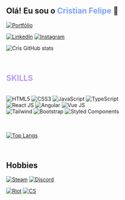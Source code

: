 ## Olá! Eu sou o <span style="color:#7aa2f7">Cristian Felipe</span> 👋

[![Portfólio](https://img.shields.io/website-up-down-green-red/http/monip.org.svg)](https://cristian-felipe.vercel.app/)

[![LinkedIn](https://img.shields.io/badge/LinkedIn-0077B5?style=for-the-badge&logo=linkedin&logoColor=white)](https://www.linkedin.com/in/cristian2001)
[![Instagram](https://img.shields.io/badge/Instagram-E4405F?style=for-the-badge&logo=instagram&logoColor=white)](https://www.instagram.com/crissouza.agra/)


![Cris GitHub stats](https://github-readme-stats.vercel.app/api?username=cfads&show_icons=true&theme=tokyonight)

<br>

## <span style="color:#bb9af7">SKILLS</span>

<br> 

<div style="">
    <div>
        <img alt="HTML5" src="https://img.shields.io/badge/HTML-239120?style=for-the-badge&logo=html5&logoColor=white">
        <img alt="CSS3" src="https://img.shields.io/badge/CSS3-1572B6?style=for-the-badge&logo=css3&logoColor=white">
        <img alt="JavaScript" src="https://img.shields.io/badge/JavaScript-F7DF1E?style=for-the-badge&logo=javascript&logoColor=black">
        <img alt="TypeScript" src="https://img.shields.io/badge/TypeScript-007ACC?style=for-the-badge&logo=typescript&logoColor=white">
    </div>
    <div>
        <img alt="React JS" src="https://img.shields.io/badge/React-20232A?style=for-the-badge&logo=react&logoColor=61DAFB">
        <img alt="Angular" src="https://img.shields.io/badge/Angular-DD0031?style=for-the-badge&logo=angular&logoColor=white">
        <img alt="Vue JS" src="https://img.shields.io/badge/Vue.js-35495E?style=for-the-badge&logo=vue.js&logoColor=4FC08D">
    </div>
    <div>        
        <img alt="Tailwind" src="https://img.shields.io/badge/Tailwind_CSS-38B2AC?style=for-the-badge&logo=tailwind-css&logoColor=white">
        <img alt="Bootstrap" src="https://img.shields.io/badge/Bootstrap-563D7C?style=for-the-badge&logo=bootstrap&logoColor=white">
        <img alt="Styled Components" src="https://img.shields.io/badge/styled--components-DB7093?style=for-the-badge&logo=styled-components&logoColor=white">
    </div>
    <br>
    <br>
</div>
 
[![Top Langs](https://github-readme-stats.vercel.app/api/top-langs/?username=cfads&layout=compact&theme=tokyonight)](https://github.com/cfads/github-readme-stats)

<br>

## Hobbies

[![Steam](https://img.shields.io/badge/Steam-000000?style=for-the-badge&logo=steam&logoColor=white)](https://steamcommunity.com/id/Cris2001/)
[![Discord](https://img.shields.io/badge/Discord-7289DA?style=for-the-badge&logo=discord&logoColor=white)]()

[![Riot](https://img.shields.io/badge/Riot_Games-D32936?style=for-the-badge&logo=riot-games&logoColor=white)]()
[![CS](https://img.shields.io/badge/Counter_Strike-000000?style=for-the-badge&logo=counter-strike&logoColor=white)]()
